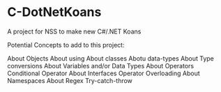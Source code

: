 # C-DotNetKoans
A project for NSS to make new C#/.NET Koans

Potential Concepts to add to this project:

  About Objects
	About using
	About classes
	Abotu data-types
	About Type conversions
	About Variables and/or Data Types
	About Operators
		Conditional Operator
	About Interfaces
	Operator Overloading
	About Namespaces
	About Regex
	Try-catch-throw

